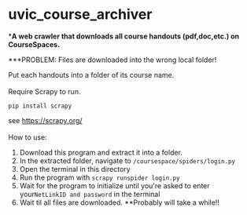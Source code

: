 # uvic_course_archiver

***A web crawler that downloads all course handouts (pdf,doc,etc.) on CourseSpaces.**


***PROBLEM: Files are downloaded into the wrong local folder!

Put each handouts into a folder of its course name.
<br>
<br>
Require Scrapy to run.
```
pip install scrapy
```
see https://scrapy.org/
<br>
<br>
How to use:

1. Download this program and extract it into a folder.
2. In the extracted folder, navigate to ```/coursespace/spiders/login.py```
3. Open the terminal in this directory
4. Run the program with ```scrapy runspider login.py```
5. Wait for the program to initialize until you're asked to enter your```NetLinkID and password``` in the terminal
6. Wait til all files are downloaded. **Probably will take a while!!
